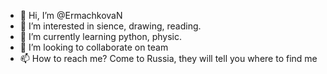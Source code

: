 - 👋 Hi, I’m @ErmachkovaN
- 👀 I’m interested in sience, drawing, reading. 
- 🌱 I’m currently learning python, physic. 
- 💞️ I’m looking to collaborate on team
- 📫 How to reach me? Come to Russia, they will tell you where to find me

<!---
ErmachkovaN/ErmachkovaN is a ✨ special ✨ repository because its `README.md` (this file) appears on your GitHub profile.
You can click the Preview link to take a look at your changes.
--->
